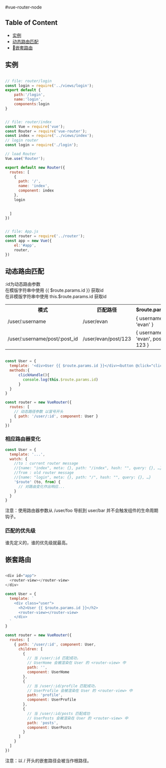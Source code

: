 #vue-router-node
## Table of Content
- [实例](#实例)
- [动态路由匹配](#动态路由匹配)
- [嵌套路由](#嵌套路由)

## 实例
``` javascript

// file: router/login
const login = require('../views/login');
export default {
    path:'/login',
    name:'login',
    components:login
}


// file: router/index
const Vue = require('vue');
const Router = require('vue-router');
const index = require('../views/index');
// login router
const login = require('./login');

// load Router
Vue.use('Router');

export default new Router({
  routes: [
    {
      path: '/',
      name: 'index',
      component: index
    },
    login
    
    
  ]
})


// file: App.js
const router = require('../router');
const app = new Vue({
    el:'#app',
    router,
})
```

## 动态路由匹配  

:id为动态路由参数  
在模版字符串中使用 {{ $route.params.id }} 获取id  
在非模版字符串中使用 this.$route.params.id 获取id  

<table>
    <tr>
        <th>模式</th>
        <th>匹配路径</th>
        <th>$route.params</th>
    </tr>
    <tr>
        <td>/user/:username</td>
        <td>/user/evan </td>
        <td>{ username: 'evan' }</td>
    </tr>
    <tr>
        <td>/user/:username/post/:post_id</td>
        <td>/user/evan/post/123</td>
        <td>{ username: 'evan', post_id: 123 }</td>
    </tr>
</table>

```javascript

const User = {
  template: '<div>User {{ $route.params.id }}</div><button @click="clickHandle">click me</button>'
  methods:{
      clickHandle(){
        console.log(this.$route.params.id)
      }
  }
}

const router = new VueRouter({
  routes: [
    // 动态路径参数 以冒号开头
    { path: '/user/:id', component: User }
  ]
})

```

### 相应路由器变化
```javascript
const User = {
  template: '...',
  watch: {
    //to : current router message
    //{name: "index", meta: {}, path: "/index", hash: "", query: {}, …}
    //from : old router message
    //{name: "login", meta: {}, path: "/", hash: "", query: {}, …}
    '$route' (to, from) {
      // 对路由变化作出响应...
    }
  }
}
```
注意：使用路由器参数从 /user/foo 导航到 user/bar 并不会触发组件的生命周期钩子。

### 匹配的优先级
谁先定义的，谁的优先级就最高。

## 嵌套路由
```javascript

<div id="app">
  <router-view></router-view>
</div>

const User = {
  template: `
    <div class="user">
      <h2>User {{ $route.params.id }}</h2>
      <router-view></router-view>
    </div>
  `
}

const router = new VueRouter({
  routes: [
    { path: '/user/:id', component: User,
      children: [
        {
          // 当 /user/:id 匹配成功，
          // UserHome 会被渲染在 User 的 <router-view> 中 
          path: '', 
          component: UserHome 
        },
        {
          // 当 /user/:id/profile 匹配成功，
          // UserProfile 会被渲染在 User 的 <router-view> 中
          path: 'profile',
          component: UserProfile
        },
        {
          // 当 /user/:id/posts 匹配成功
          // UserPosts 会被渲染在 User 的 <router-view> 中
          path: 'posts',
          component: UserPosts
        }
      ]
    }
  ]
})

```
注意：以 / 开头的嵌套路径会被当作根路径。 